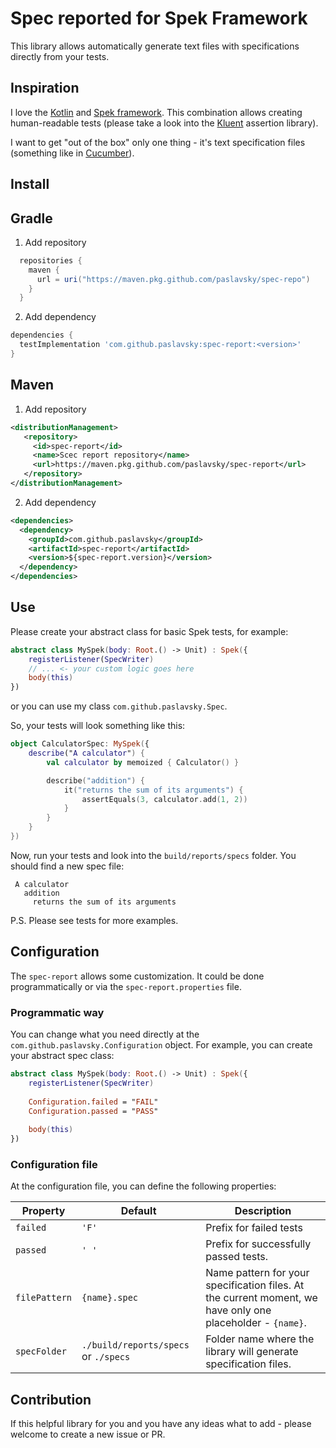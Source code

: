 # Spec reported for Spek Framework
This library allows automatically generate text files with specifications directly from your tests.

## Inspiration
I love the [Kotlin](https://kotlinlang.org/) and [Spek framework](https://www.spekframework.org/). This combination allows creating human-readable tests (please take a look into the [Kluent](https://markusamshove.github.io/Kluent/) assertion library).

I want to get "out of the box" only one thing - it's text specification files (something like in [Cucumber](https://cucumber.io/)).

## Install
## Gradle
1. Add repository
  ```groovy
    repositories {
      maven {
        url = uri("https://maven.pkg.github.com/paslavsky/spec-repo")
      }
    }
  ```
2. Add dependency
  ```groovy
  dependencies {
    testImplementation 'com.github.paslavsky:spec-report:<version>'
  }
  ```
## Maven
1. Add repository
  ```xml
  <distributionManagement>
     <repository>
       <id>spec-report</id>
       <name>Scec report repository</name>
       <url>https://maven.pkg.github.com/paslavsky/spec-report</url>
     </repository>
  </distributionManagement>
  ```
2. Add dependency
```xml
<dependencies>
  <dependency>
    <groupId>com.github.paslavsky</groupId>
    <artifactId>spec-report</artifactId>
    <version>${spec-report.version}</version>
  </dependency>
</dependencies>
```

## Use
Please create your abstract class for basic Spek tests, for example:
```kotlin
abstract class MySpek(body: Root.() -> Unit) : Spek({
    registerListener(SpecWriter)
    // ... <- your custom logic goes here
    body(this)
})
```
or you can use my class `com.github.paslavsky.Spec`.

So, your tests will look something like this:
```kotlin
object CalculatorSpec: MySpek({
    describe("A calculator") {
        val calculator by memoized { Calculator() }

        describe("addition") {
            it("returns the sum of its arguments") {
                assertEquals(3, calculator.add(1, 2))
            }
        }
    }
})
```

Now, run your tests and look into the `build/reports/specs` folder. You should find a new spec file:
```text
 A calculator
   addition
     returns the sum of its arguments
```

P.S. Please see tests for more examples.

## Configuration
The `spec-report` allows some customization. It could be done programmatically or via the `spec-report.properties` file.

### Programmatic way
You can change what you need directly at the `com.github.paslavsky.Configuration` object. For example, you can create your abstract spec class:

```kotlin
abstract class MySpek(body: Root.() -> Unit) : Spek({
    registerListener(SpecWriter)
    
    Configuration.failed = "FAIL"
    Configuration.passed = "PASS"
    
    body(this)
})
```

### Configuration file
At the configuration file, you can define the following properties:

| Property | Default | Description |
| -------- | ------- | ----------- |
| `failed` | `'F'`   | Prefix for failed tests |
| `passed` | `' '`   | Prefix for successfully passed tests. |
| `filePattern` | `{name}.spec`   | Name pattern for your specification files. At the current moment, we have only one placeholder - `{name}`. |
| `specFolder` | `./build/reports/specs` or `./specs`   | Folder name where the library will generate specification files. |

## Contribution

If this helpful library for you and you have any ideas what to add - please welcome to create a new issue or PR.
